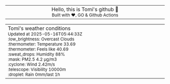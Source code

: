 
<div align="center">
<table>
<tbody>
<td align="center">
<img width="2000" height="0"><br>
Hello, this is Tomi's github 👋<br>
<sup>Built with ❤️, GO & Github Actions</sup><br>
<img width="2000" height="0">
</td>
</tbody>
</table>
</div>
<table>
<tbody>
<td align="left">
<img width="2000" height="0"><br>
Tomi's weather conditions<br>
<sup>Updated at 2025-05-16T05:44:33Z</sup><br>
<sup>:low_brightness: Overcast Clouds</sup><br>
<sup>:thermometer: Temperature 33.69 </sup><br>
<sup>:thermometer: Feels like 40.69</sup><br>
<sup>:sweat_drops: Humidity 88%</sup><br>
<sup>:mask: PM2.5 4.2 μg/m3</sup><br>
<sup>:cyclone: Wind 2.42m/s </sup><br>
<sup>:telescope: Visibility 10000m </sup><br>
<sup>:droplet: Rain 0mm/last 1h </sup><br>
<img width="2000" height="0">
</td>
<td align="left">
<img width="2000" height="0"><br>
<br>
<img width="2000" height="0">
</td>
</tbody>
</table>
</div>
    